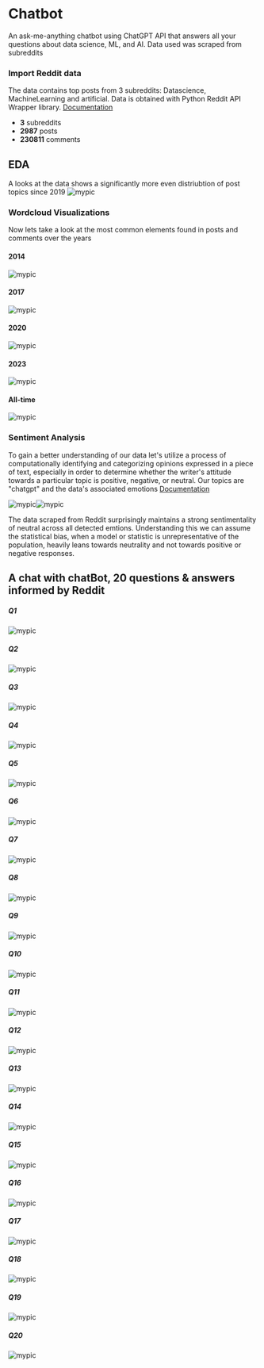 # Chatbot 

An ask-me-anything chatbot using ChatGPT API that answers all your questions about data science, ML, and AI. Data used was scraped from subreddits


### Import Reddit data

The data contains top posts from 3 subreddits: Datascience, MachineLearning and artificial. Data is obtained with Python Reddit API Wrapper library.
[Documentation](https://github.com/bmar97/ChatBot/blob/main/subredditScraper.ipynb)

- **3** subreddits
- **2987** posts
- **230811** comments

## EDA
A looks at the data shows a significantly more even distriubtion of post topics since 2019
![mypic](https://github.com/bmar97/ChatBot/blob/main/images/topic.EDA.png?raw=true)

### Wordcloud Visualizations 
Now lets take a look at the most common elements found in posts and comments over the years

#### 2014
![mypic](https://github.com/bmar97/ChatBot/blob/main/images/wc.2014.png?raw=true)

#### 2017
![mypic](https://github.com/bmar97/ChatBot/blob/main/images/wc.2017.png?raw=true)

#### 2020
![mypic](https://github.com/bmar97/ChatBot/blob/main/images/wc.2020.png?raw=true)

#### 2023
![mypic](https://github.com/bmar97/ChatBot/blob/main/images/wc.2023.png?raw=true)


#### All-time
![mypic](https://github.com/bmar97/ChatBot/blob/main/images/wc.total.png?raw=true)

### Sentiment Analysis
To gain a better understanding of our data let's utilize a process of computationally identifying and categorizing opinions expressed in a piece of text, especially in order to determine whether the writer's attitude towards a particular topic is positive, negative, or neutral. Our topics are "chatgpt" and the data's associated emotions [Documentation]([https://github.com/bmar97/ChatBot/blob/main/subredditScraper.ipynb](https://github.com/bmar97/ChatBot/blob/main/EDA.ipynb))

![mypic](https://github.com/bmar97/ChatBot/blob/main/images/sentiment.EDA.png?raw=true)![mypic](https://github.com/bmar97/ChatBot/blob/main/images/emotion.EDA.png?raw=true)

The data scraped from Reddit surprisingly maintains a strong sentimentality of neutral across all detected emtions. Understanding this we can assume the statistical bias, when a model or statistic is unrepresentative of the population, heavily leans towards neutrality and not towards positive or negative responses.

## A chat with chatBot, 20 questions & answers informed by Reddit

##### Q1
![mypic](https://github.com/bmar97/ChatBot/blob/main/chatBot%20Q%26A/q.01%3A%20chatbot.png?raw=true)

##### Q2
![mypic](https://github.com/bmar97/ChatBot/blob/main/chatBot%20Q%26A/q.02%3A%20data%20science%3F.png?raw=true)

##### Q3
![mypic](https://github.com/bmar97/ChatBot/blob/main/chatBot%20Q%26A/q.03%3A%20skills.png?raw=true)

##### Q4
![mypic](https://github.com/bmar97/ChatBot/blob/main/chatBot%20Q%26A/q.04%3A%20lan.speed.png?raw=true)

##### Q5
![mypic](https://github.com/bmar97/ChatBot/blob/main/chatBot%20Q%26A/q.05%3A%20workforce.png?raw=true)

##### Q6
![mypic](https://github.com/bmar97/ChatBot/blob/main/chatBot%20Q%26A/q.06%3A%20bias.png?raw=true)

##### Q7
![mypic](https://github.com/bmar97/ChatBot/blob/main/chatBot%20Q%26A/q.07%3A%20wealth.distr.png?raw=true)

##### Q8
![mypic](https://github.com/bmar97/ChatBot/blob/main/chatBot%20Q%26A/q.08%3A%20wealth.equity.png?raw=true)

##### Q9
![mypic](https://github.com/bmar97/ChatBot/blob/main/chatBot%20Q%26A/q.09%3A%20ethics.png?raw=true)

##### Q10
![mypic](https://github.com/bmar97/ChatBot/blob/main/chatBot%20Q%26A/q.10%3A%20humanity.png?raw=true)

##### Q11
![mypic](https://github.com/bmar97/ChatBot/blob/main/chatBot%20Q%26A/q.11%3A%20intelligence.png?raw=true)

##### Q12
![mypic](https://github.com/bmar97/ChatBot/blob/main/chatBot%20Q%26A/q.12%3A%20geopolitcal.png?raw=true)

##### Q13
![mypic](https://github.com/bmar97/ChatBot/blob/main/chatBot%20Q%26A/q.13%3A%20warfare.png?raw=true)

##### Q14
![mypic](https://github.com/bmar97/ChatBot/blob/main/chatBot%20Q%26A/q.14%3A%20adapt.png?raw=true)

##### Q15
![mypic](https://github.com/bmar97/ChatBot/blob/main/chatBot%20Q%26A/q.15%3A%20soc.manipulation.png?raw=true)

##### Q16
![mypic](https://github.com/bmar97/ChatBot/blob/main/chatBot%20Q%26A/q.16%3A%20privacy.png?raw=true)

##### Q17
![mypic](https://github.com/bmar97/ChatBot/blob/main/chatBot%20Q%26A/q.17%3A%20industry.challenges.png?raw=true)

##### Q18
![mypic](https://github.com/bmar97/ChatBot/blob/main/chatBot%20Q%26A/q.18%3A%20Ai.limitations.png?raw=true)

##### Q19
![mypic](https://github.com/bmar97/ChatBot/blob/main/chatBot%20Q%26A/q.19%3A%20failure.png?raw=true)

##### Q20
![mypic](https://github.com/bmar97/ChatBot/blob/main/chatBot%20Q%26A/q.20%3A%20consequences.png?raw=true)
